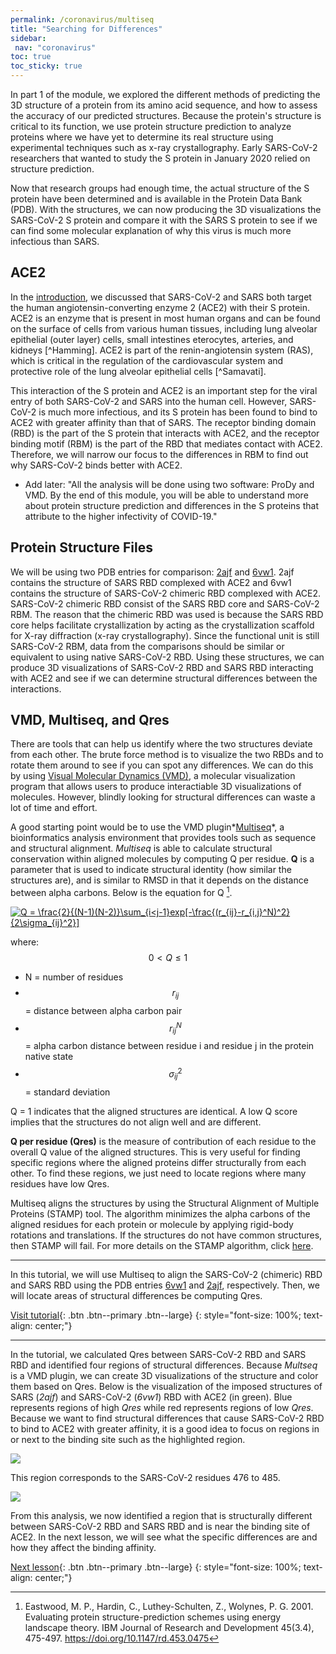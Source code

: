 ```yaml
---
permalink: /coronavirus/multiseq
title: "Searching for Differences"
sidebar: 
 nav: "coronavirus"
toc: true
toc_sticky: true
---
```


In part 1 of the module, we explored the different methods of predicting the 3D structure of a protein from its amino acid sequence, and how to assess the accuracy of our predicted structures. Because the protein's structure is critical to its function, we use protein structure prediction to analyze proteins where we have yet to determine its real structure using experimental techniques such as x-ray crystallography. Early SARS-CoV-2 researchers that wanted to study the S protein in January 2020 relied on structure prediction.

Now that research groups had enough time, the actual structure of the S protein have been determined and is available in the Protein Data Bank (PDB). With the structures, we can now producing the 3D visualizations the SARS-CoV-2 S protein and compare it with the SARS S protein to see if we can find some molecular explanation of why this virus is much more infectious than SARS.

## ACE2

In the [introduction](coronavirus_home), we discussed that SARS-CoV-2 and SARS both target the human angiotensin-converting enzyme 2 (ACE2) with their S protein. ACE2 is an enzyme that is present in most human organs and can be found on the surface of cells from various human tissues, including lung alveolar epithelial (outer layer) cells, small intestines eterocytes, arteries, and kidneys [^Hamming]. ACE2 is part of the renin-angiotensin system (RAS), which is critical in the regulation of the cardiovascular system and protective role of the lung alveolar epithelial cells [^Samavati]. 

This interaction of the S protein and ACE2 is an important step for the viral entry of both SARS-CoV-2 and SARS into the human cell. However, SARS-CoV-2 is much more infectious, and its S protein has been found to bind to ACE2 with greater affinity than that of SARS. The receptor binding domain (RBD) is the part of the S protein that interacts with ACE2, and the receptor binding motif (RBM) is the part of the RBD that mediates contact with ACE2. Therefore, we will narrow our focus to the differences in RBM to find out why SARS-CoV-2 binds better with ACE2.

* Add later: "All the analysis will be done using two software: ProDy and VMD. By the end of this module, you will be able to understand more about protein structure prediction and differences in the S proteins that attribute to the higher infectivity of COVID-19."

## Protein Structure Files
We will be using two PDB entries for comparison: <a href="https://www.rcsb.org/structure/2AJF" target="_blank">2ajf</a> and <a href="https://www.rcsb.org/structure/6vw1" target="_blank">6vw1</a>. 2ajf contains the structure of SARS RBD complexed with ACE2 and 6vw1 contains the structure of SARS-CoV-2 chimeric RBD complexed with ACE2. SARS-CoV-2 chimeric RBD consist of the SARS RBD core and SARS-CoV-2 RBM. The reason that the chimeric RBD was used is because the SARS RBD core helps facilitate crystallization by acting as the crystallization scaffold for X-ray diffraction (x-ray crystallography). Since the functional unit is still SARS-CoV-2 RBM, data from the comparisons should be similar or equivalent to using native SARS-CoV-2 RBD. Using these structures, we can produce 3D visualizations of SARS-CoV-2 RBD and SARS RBD interacting with ACE2 and see if we can determine structural differences between the interactions.

## VMD, Multiseq, and Qres
There are tools that can help us identify where the two structures deviate from each other. The brute force method is to visualize the two RBDs and to rotate them around to see if you can spot any differences. We can do this by using <a href="https://www.ks.uiuc.edu/Research/vmd/" target="_blank">Visual Molecular Dynamics (VMD)</a>, a molecular visualization program that allows users to produce interactiable 3D visualizations of molecules. However, blindly looking for structural differences can waste a lot of time and effort.

A good starting point would be to use the VMD plugin*<a href="https://www.ks.uiuc.edu/Research/vmd/plugins/multiseq/" target="_blank">Multiseq</a>*, a bioinformatics analysis environment that provides tools such as sequence and structural alignment. *Multiseq* is able to calculate structural conservation within aligned molecules by computing Q per residue. **Q** is a parameter that is used to indicate structural identity (how similar the structures are), and is similar to RMSD in that it depends on the distance between alpha carbons. Below is the equation for Q [^Eastwood].

<a href="https://www.codecogs.com/eqnedit.php?latex=Q&space;=&space;\frac{2}{(N-1)(N-2)}\sum_{i<j-1}exp[-\frac{(r_{ij}-r_{i,j}^N)^2}{2\sigma_{ij}^2}]" target="_blank"><img src="https://latex.codecogs.com/gif.latex?Q&space;=&space;\frac{2}{(N-1)(N-2)}\sum_{i<j-1}exp[-\frac{(r_{ij}-r_{i,j}^N)^2}{2\sigma_{ij}^2}]" title="Q = \frac{2}{(N-1)(N-2)}\sum_{i<j-1}exp[-\frac{(r_{ij}-r_{i,j}^N)^2}{2\sigma_{ij}^2}]" /></a>

where:  
$$0<Q\leq1$$
* N = number of residues
* $$r_{ij}$$ = distance between alpha carbon pair
* $$r_{ij}^N$$ = alpha carbon distance between residue i and residue j in the protein native state
* $$\sigma_{ij}^2$$ = standard deviation


Q = 1 indicates that the aligned structures are identical. A low Q score implies that the structures do not align well and are different.
 
**Q per residue (Qres)** is the measure of contribution of each residue to the overall Q value of the aligned structures. This is very useful for finding specific regions where the aligned proteins differ structurally from each other. To find these regions, we just need to locate regions where many residues have low Qres.

Multiseq aligns the structures by using the Structural Alignment of Multiple Proteins (STAMP) tool. The algorithm minimizes the alpha carbons of the aligned residues for each protein or molecule by applying rigid-body rotations and translations. If the structures do not have common structures, then STAMP will fail. For more details on the STAMP algorithm, click <a href="http://www.compbio.dundee.ac.uk/manuals/stamp.4.4/stamp.pdf" target="_blank">here</a>.
<hr>

In this tutorial, we will use Multiseq to align the SARS-CoV-2 (chimeric) RBD and SARS RBD using the PDB entries <a href="https://www.rcsb.org/structure/6vw1" target="_blank">6vw1</a> and <a href="https://www.rcsb.org/structure/2AJF" target="_blank">2ajf</a>, respectively. Then, we will locate areas of structural differences be computing Qres.

[Visit tutorial](tutorial_multiseq){: .btn .btn--primary .btn--large}
{: style="font-size: 100%; text-align: center;"}

<hr>

In the tutorial, we calculated Qres between SARS-CoV-2 RBD and SARS RBD and identified four regions of structural differences. Because *Multseq* is a VMD plugin, we can create 3D visualizations of the structure and color them based on Qres. Below is the visualization of the imposed structures of SARS (*2ajf*) and SARS-CoV-2 (*6vw1*) RBD with ACE2 (in green). Blue represents regions of high *Qres* while red represents regions of low *Qres*. Because we want to find structural differences that cause SARS-CoV-2 RBD to bind to ACE2 with greater affinity, it is a good idea to focus on regions in or next to the binding site such as the highlighted region.

<img src="../_pages/coronavirus/files/QresVMD2.png">

This region corresponds to the SARS-CoV-2 residues 476 to 485.
 
<img src="../_pages/coronavirus/files/QresResult.png">

From this analysis, we now identified a region that is structurally different between SARS-CoV-2 RBD and SARS RBD and is near the binding site of ACE2. In the next lesson, we will see what the specific differences are and how they affect the binding affinity.

[Next lesson](structural_diff){: .btn .btn--primary .btn--large}
{: style="font-size: 100%; text-align: center;"}

[^Eastwood]: Eastwood, M. P., Hardin, C., Luthey-Schulten, Z., Wolynes, P. G. 2001. Evaluating protein structure-prediction schemes using energy landscape theory. IBM Journal of Research and Development 45(3.4), 475-497. https://doi.org/10.1147/rd.453.0475
